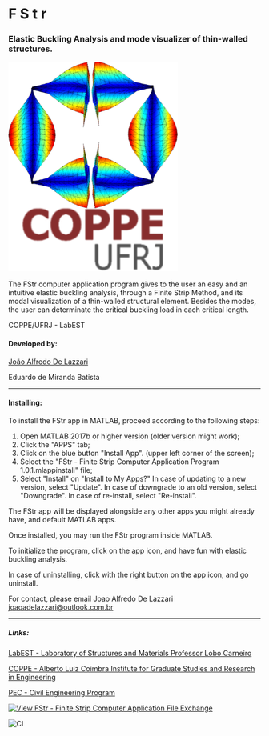 # F S t r
### Elastic Buckling Analysis and mode visualizer of thin-walled structures.

![logo_pic](https://github.com/joaoadelazzari/FStr/blob/master/images/logos/logo6.png)

The FStr computer application program gives to the user an easy and an intuitive  elastic buckling analysis, through a Finite Strip Method, and its modal visualization of a thin-walled structural element. Besides the modes, the user can determinate the critical buckling load in each critical length.

COPPE/UFRJ - LabEST




#### Developed by:

<div class="LI-profile-badge"  data-version="v1" data-size="medium" data-locale="en_US" data-type="horizontal" data-theme="dark" data-vanity="joaoalfredo"><a class="LI-simple-link" href='https://br.linkedin.com/in/joaoalfredo/en-us?trk=profile-badge'>João Alfredo De Lazzari</a></div>


Eduardo de Miranda Batista

* * *

#### Installing:

To install the FStr app in MATLAB, proceed according to the following steps:

1.  Open MATLAB 2017b or higher version (older version might work);
2.  Click the "APPS" tab;
3.  Click on the blue button "Install App". (upper left corner of the screen);
4.  Select the "FStr - Finite Strip Computer Application Program 1.0.1.mlappinstall"
    file;
5.  Select "Install" on "Install to My Apps?" 
    In case of updating to a new version, select "Update".
    In case of downgrade to an old version, select "Downgrade".
    In case of re-install, select "Re-install".

The FStr app will be displayed alongside any other apps you might already have, and default
MATLAB apps.

Once installed, you may run the FStr program inside MATLAB.

To initialize the program, click on the app icon, and have fun with elastic buckling analysis.

In case of uninstalling, click with the right button on the app icon, and go uninstall.


For contact, please email Joao Alfredo De Lazzari
joaoadelazzari@outlook.com.br

* * *

##### Links:

[LabEST - Laboratory of Structures and Materials Professor Lobo Carneiro](http://www.labest.coc.ufrj.br/)

[COPPE - Alberto Luiz Coimbra Institute for Graduate Studies and Research in Engineering](https://coppe.ufrj.br/en/)

[PEC - Civil Engineering Program](http://www.coc.ufrj.br/en/)


[![View FStr - Finite Strip Computer Application File Exchange](https://www.mathworks.com/matlabcentral/images/matlab-file-exchange.svg)](https://www.mathworks.com/matlabcentral/fileexchange/74306)

![CI](https://github.com/joaoadelazzari/FStr/workflows/CI/badge.svg)
